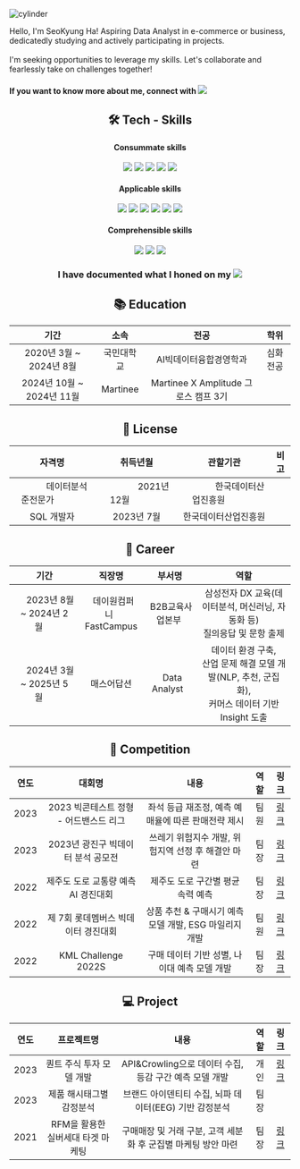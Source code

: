 ![cylinder](https://capsule-render.vercel.app/api?type=cylinder&color=auto&text=Welcome&fontAlignY=45&fontSize=40&height=150&animation=blinking&desc=This%20is%20SeoKyung'sGithub&descAlignY=70)


Hello, I'm SeoKyung Ha! Aspiring Data Analyst in e-commerce or business, dedicatedly studying and actively participating in projects. <br><br>
I'm seeking opportunities to leverage my skills. Let's collaborate and fearlessly take on challenges together!
<h4>If you want to know more about me, connect with </span><a href="https://myslice.is/@HaSeoKyung" target="_blank"><img src="https://img.shields.io/badge/SLICE-003648?style=plastic&logo=Codementor&color=black&logoColor=white&labelColor=black&link=https://myslice.is/@HaSeoKyung"></a></h4>

<div align=center><h2>🛠 Tech - Skills </h2></div>
<div align=center><h4> Consummate skills </h4></div>
<div align=center>
    <img src="https://img.shields.io/badge/Python-3776AB?style=flat&logo=Python&logoColor=white"/> 
    <img src="https://img.shields.io/badge/Jupyter-F37626?style=flat&logo=Jupyter&logoColor=white"/> 
    <img src="https://img.shields.io/badge/Pandas-150458?style=flat&logo=Pandas&logoColor=white">
    <img src="https://img.shields.io/badge/scipy-0442e6?style=flat&logo=scipy&color=midnightblue&logoColor=blue&labelColor=midnightblue/">
    <img src="https://img.shields.io/badge/scikitlearn-F7931E?style=flat&logo=scikitlearn&logoColor=white"/>
</div>

<div align=center><h4> Applicable skills </h4></div>
<div align=center>
    <img src="https://img.shields.io/badge/Git-F05032?style=flat&logo=Git&logoColor=white">
    <img src="https://img.shields.io/badge/PyTorch-EE4C2C?style=flat&logo=PyTorch&logoColor=white"/>
    <img src="https://img.shields.io/badge/MySQL-4479A1?style=flat&logo=MySQL&logoColor=white"/>
    <img src="https://img.shields.io/badge/selenium-43B02A?style=flat&logo=selenium&logoColor=white"/>
    <img src="https://img.shields.io/badge/Plotly-3F4F75?style=flat&logo=Plotly&logoColor=white"/>
    <img src="https://img.shields.io/badge/MLflow-0194E2?style=flat&logo=MLflow&logoColor=white"/>
</div>

<div align=center><h4> Comprehensible skills </h4></div>
<div align=center>
    <img src="https://img.shields.io/badge/virtualbox-183A61?style=flat&logo=virtualbox&logoColor=white"/>
    <img src="https://img.shields.io/badge/DVC-13ADC7?style=flat&logo=DVC&logoColor=white"/>
    <img src="https://img.shields.io/badge/Streamlit-FF4B4B?style=flat&logo=Streamlit&logoColor=white"/>
</div>

<div align=center><h3>I have documented what I honed on my   <a href="https://blinding.tistory.com/" target="_blank"><img src="https://img.shields.io/badge/Tistory-000000?style=flat&logo=Tistory&logoColor=white&link=https://blinding.tistory.com/"/></a></h3></div>


<div align=center><h2>📚 Education</h2></div>

|기간|소속|전공|학위|
|:---:|:---:|:---:|:---:|
|2020년 3월 ~ 2024년 8월|국민대학교|AI빅데이터융합경영학과|심화전공|
| 2024년 10월 ~ 2024년 11월 | Martinee | Martinee X Amplitude 그로스 캠프 3기|  |



<div align=center><h2>📜 License</h2></div>

|자격명|취득년월|관할기관|비고|
|:---:|:---:|:---:|:---:|
|&ensp;&ensp;&ensp;&ensp;&ensp;&ensp;&#160;데이터분석준전문가&#160;&ensp;&ensp;&ensp;&ensp;&ensp;&ensp;|&ensp;&ensp;&ensp;&ensp;&ensp;&ensp;&ensp;&#160;2021년 12월&#160;&ensp;&ensp;&ensp;&ensp;&ensp;&ensp;&ensp;|&ensp;&ensp;&ensp;&ensp;&ensp;&ensp;&ensp;한국데이터산업진흥원&ensp;&ensp;&ensp;&ensp;&ensp;&ensp;&ensp;|  |
|SQL 개발자|2023년  7월|한국데이터산업진흥원|  |


<div align=center><h2>💼 Career</h2></div>

|기간|직장명|부서명|역할|
|:---:|:---:|:---:|:---:|
|&ensp;&ensp;&#160;2023년 8월 ~ 2024년 2월&#160;&ensp;&ensp;|&ensp;데이원컴퍼니&ensp;<br> FastCampus|&#160;B2B교육사업본부&#160;|삼성전자 DX 교육(데이터분석, 머신러닝, 자동화 등)<br> 질의응답 및 문항 출제|
|&ensp;&ensp;&#160;2024년 3월 ~ 2025년 5월&#160;&ensp;&ensp;|&ensp;매스어답션&ensp;|&#160; Data Analyst &#160;| 데이터 환경 구축,<br> 산업 문제 해결 모델 개발(NLP, 추천, 군집화),<br> 커머스 데이터 기반 Insight 도출 |

<div align=center><h2>🏅 Competition</h2></div>

|연도|대회명|내용|역할|링크|
| :------: | :------: | :------: | :------: | :------: |
| 2023 | 2023 빅콘테스트 정형 - 어드밴스드 리그 | 좌석 등급 재조정, 예측 예매율에 따른 판매전략 제시 | 팀원 | [링크](https://github.com/HASEOKYUNG/2023_Bigcontest) |
| 2023 | 2023년 광진구 빅데이터 분석 공모전 | 쓰레기 위험지수 개발, 위험지역 선정 후 해결안 마련 | 팀장 | [링크](https://github.com/HASEOKYUNG/2023_Gwangjingu_BigdataContest) |
| 2022 | 제주도 도로 교통량 예측 AI 경진대회 | 제주도 도로 구간별 평균 속력 예측 | 팀장 | [링크](https://github.com/HASEOKYUNG/Dacon-JejuIsland-RoadTrafficPrediction) |
| 2022 | 제 7회 롯데멤버스 빅데이터 경진대회 | 상품 추천 & 구매시기 예측 모델 개발, ESG 마일리지 개발 | 팀원 | [링크](https://github.com/HASEOKYUNG/7th-LOTTEMembers-BigDataCompetition) |
| 2022 | KML Challenge 2022S | 구매 데이터 기반 성별, 나이대 예측 모델 개발 | 팀장 | [링크](https://github.com/HASEOKYUNG/2022S_KaggleKMLChallenge) |


<div align=center><h2>💻  Project</h2></div>

|연도|프로젝트명|내용|역할|링크|
| :------: | :------: | :------: | :------: | :------: |
| 2023 | 퀀트 주식 투자 모델 개발 | API&Crowling으로 데이터 수집, 등감 구간 예측 모델 개발 | 개인 | [링크](https://github.com/HASEOKYUNG/Quantitative_Stock_Investment) |
| 2023 | 제품 해시태그별 감정분석 | 브랜드 아이덴티티 수집, 뇌파 데이터(EEG) 기반 감정분석 | 팀장 |  |
| 2021 | RFM을 활용한 실버세대 타겟 마케팅 | 구매매장 및 거래 구분, 고객 세분화 후 군집별 마케팅 방안 마련  | 팀장 | [링크](https://github.com/HASEOKYUNG/CRM_for_SilverGeneration) |
